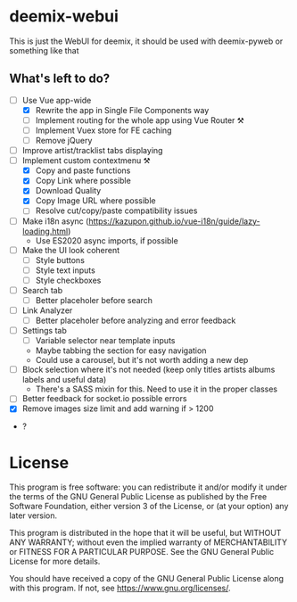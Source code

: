 # deemix-webui

This is just the WebUI for deemix, it should be used with deemix-pyweb or something like that

## What's left to do?

- [ ] Use Vue app-wide
  - [X] Rewrite the app in Single File Components way
  - [ ] Implement routing for the whole app using Vue Router ⚒
  - [ ] Implement Vuex store for FE caching
  - [ ] Remove jQuery
- [ ] Improve artist/tracklist tabs displaying
- [ ] Implement custom contextmenu ⚒
  - [X] Copy and paste functions
  - [X] Copy Link where possible
  - [X] Download Quality
  - [X] Copy Image URL where possible
  - [ ] Resolve cut/copy/paste compatibility issues
- [ ] Make i18n async (https://kazupon.github.io/vue-i18n/guide/lazy-loading.html)
  - Use ES2020 async imports, if possible
- [ ] Make the UI look coherent
  - [ ] Style buttons
  - [ ] Style text inputs
  - [ ] Style checkboxes
- [ ] Search tab
	- [ ] Better placeholer before search
- [ ] Link Analyzer
	- [ ] Better placeholer before analyzing and error feedback
- [ ] Settings tab
  - [ ] Variable selector near template inputs
  - Maybe tabbing the section for easy navigation
  - Could use a carousel, but it's not worth adding a new dep
- [ ] Block selection where it's not needed (keep only titles artists albums labels and useful data)
  - There's a SASS mixin for this. Need to use it in the proper classes
- [ ] Better feedback for socket.io possible errors
- [X] Remove images size limit and add warning if > 1200
- ?

# License

This program is free software: you can redistribute it and/or modify
it under the terms of the GNU General Public License as published by
the Free Software Foundation, either version 3 of the License, or
(at your option) any later version.

This program is distributed in the hope that it will be useful,
but WITHOUT ANY WARRANTY; without even the implied warranty of
MERCHANTABILITY or FITNESS FOR A PARTICULAR PURPOSE.  See the
GNU General Public License for more details.

You should have received a copy of the GNU General Public License
along with this program.  If not, see <https://www.gnu.org/licenses/>.
